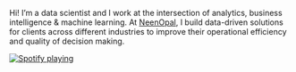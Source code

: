 Hi! I’m a data scientist and I work at the intersection of analytics, business intelligence & machine learning. At [NeenOpal](https://www.neenopal.com/), I build data-driven solutions for clients across different industries to improve their operational efficiency and quality of decision making.



[![Spotify playing](http://spotify.aio-api.ml/spotify?id=bx1j9iim2qv6chih9x8lpiwd8&theme=plain&image=true&color_theme=dark&bars_when_not_listening=false&bg_color=&title_color=&text_color=&hide_status=false&display_timer=false)](https://open.spotify.com/user/bx1j9iim2qv6chih9x8lpiwd8)
